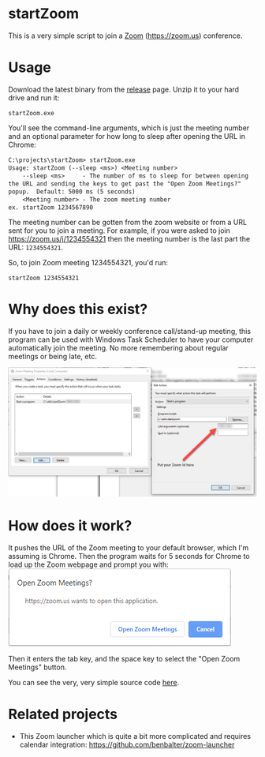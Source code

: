 # startZoom
This is a very simple script to join a [Zoom](http://zoom.us) (https://zoom.us) conference.

# Usage

Download the latest binary from the [release](../../releases) page. Unzip it to your hard drive and run it:
```
startZoom.exe
```

You'll see the command-line arguments, which is just the meeting number and an optional parameter for how long to sleep after opening the URL in Chrome:
```
C:\projects\startZoom> startZoom.exe
Usage: startZoom (--sleep <ms>) <Meeting number>
    --sleep <ms>     - The number of ms to sleep for between opening the URL and sending the keys to get past the "Open Zoom Meetings?" popup.  Default: 5000 ms (5 seconds)
    <Meeting number> - The zoom meeting number
ex. startZoom 1234567890
```

The meeting number can be gotten from the zoom website or from a URL sent for you to join a meeting.  For example, if you were asked to join https://zoom.us/j/1234554321 then the meeting number is the last part the URL: `1234554321`.

So, to join Zoom meeting 1234554321, you'd run:
```
startZoom 1234554321
```

# Why does this exist?
If you have to join a daily or weekly conference call/stand-up meeting, this program can be used with Windows Task Scheduler to have your computer automatically join the meeting.  No more remembering about regular meetings or being late, etc. 

![Task Scheduler Example](./images/taskSchedulerExample.png)

# How does it work?

It pushes the URL of the Zoom meeting to your default browser, which I'm assuming is Chrome.  Then the program waits for 5 seconds for Chrome to load up the Zoom webpage and prompt you with:
![Chrome being annoying](./images/chromeBeingAnnoying.png)

Then it enters the tab key, and the space key to select the "Open Zoom Meetings" button.

You can see the very, very simple source code [here](./startZoom.au3).

# Related projects

* This Zoom launcher which is quite a bit more complicated and requires calendar integration: https://github.com/benbalter/zoom-launcher
